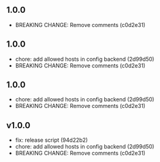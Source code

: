 
## 1.0.0
- BREAKING CHANGE: Remove comments (c0d2e31)
## 1.0.0
- chore: add allowed hosts in config backend (2d99d50)
- BREAKING CHANGE: Remove comments (c0d2e31)
## 1.0.0
- chore: add allowed hosts in config backend (2d99d50)
- BREAKING CHANGE: Remove comments (c0d2e31)
## v1.0.0
- fix: release script (94d22b2)
- chore: add allowed hosts in config backend (2d99d50)
- BREAKING CHANGE: Remove comments (c0d2e31)